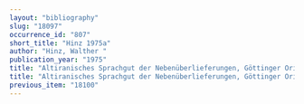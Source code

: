 ```yaml
---
layout: "bibliography"
slug: "18097"
occurrence_id: "807"
short_title: "Hinz 1975a"
author: "Hinz, Walther "
publication_year: "1975"
title: "Altiranisches Sprachgut der Nebenüberlieferungen, Göttinger Orientforschungen. Veröffentlichungen des Sonderforschungsbereiches Orientalistik an der Georg-August-Universität Göttingen. Reihe III: Iranica 3 (Wiesbaden)"
title: "Altiranisches Sprachgut der Nebenüberlieferungen, Göttinger Orientforschungen. Veröffentlichungen des Sonderforschungsbereiches Orientalistik an der Georg-August-Universität Göttingen. Reihe III: Iranica 3 (Wiesbaden)"
previous_item: "18100"
---
```

